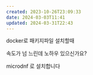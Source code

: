 ```yaml
---
created: 2023-10-26T23:09:33
date: 2024-03-03T11:41
updated: 2024-03-31T22:43
---
```

docker로 패키지파일 설치할때

속도가 넘 느린데 노하우 있으신가요?

microdnf 로 설치합니다